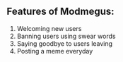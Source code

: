 ## Features of Modmegus:
1. Welcoming new users
2. Banning users using swear words
3. Saying goodbye to users leaving
4. Posting a meme everyday
